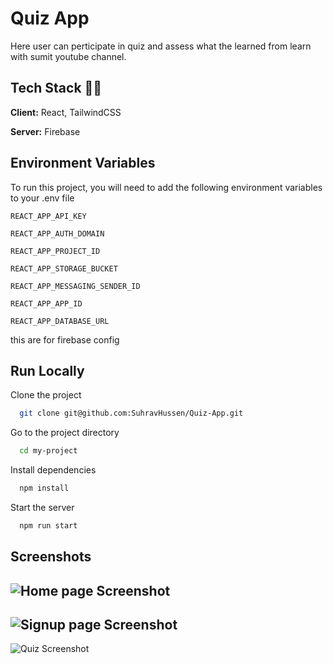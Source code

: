 
# Quiz App
Here user can perticipate in quiz and assess what the learned from learn with sumit youtube channel.






## Tech Stack 🔮🔮

**Client:** React, TailwindCSS

**Server:** Firebase

## Environment Variables

To run this project, you will need to add the following environment variables to your .env file

`REACT_APP_API_KEY`

`REACT_APP_AUTH_DOMAIN`

`REACT_APP_PROJECT_ID`

`REACT_APP_STORAGE_BUCKET`

`REACT_APP_MESSAGING_SENDER_ID`

`REACT_APP_APP_ID`

`REACT_APP_DATABASE_URL`

this are for firebase config


## Run Locally

Clone the project

```bash
  git clone git@github.com:SuhravHussen/Quiz-App.git
```

Go to the project directory

```bash
  cd my-project
```

Install dependencies

```bash
  npm install
```

Start the server

```bash
  npm run start
```


## Screenshots

![Home page Screenshot](https://awesomescreenshot.s3.amazonaws.com/image/2176177/33216361-98344355edf39a99d452f0e4417e21be.png?X-Amz-Algorithm=AWS4-HMAC-SHA256&X-Amz-Credential=AKIAJSCJQ2NM3XLFPVKA%2F20221009%2Fus-east-1%2Fs3%2Faws4_request&X-Amz-Date=20221009T061522Z&X-Amz-Expires=28800&X-Amz-SignedHeaders=host&X-Amz-Signature=ec95366b27ed50573e01f423f714f9eb9999984a3f744cae99d459fc5949e42e)
---
![Signup page Screenshot](https://awesomescreenshot.s3.amazonaws.com/image/2176177/33216378-f3952c37a104badb5f040e97708df27b.png?X-Amz-Algorithm=AWS4-HMAC-SHA256&X-Amz-Credential=AKIAJSCJQ2NM3XLFPVKA%2F20221009%2Fus-east-1%2Fs3%2Faws4_request&X-Amz-Date=20221009T061622Z&X-Amz-Expires=28800&X-Amz-SignedHeaders=host&X-Amz-Signature=f677a156a462404123d58e62c7d69268f362600291e614f13485afe068145488)
---
![Quiz Screenshot](https://awesomescreenshot.s3.amazonaws.com/image/2176177/33216370-1665ffb4807006cf6ee4388bf7eecf09.png?X-Amz-Algorithm=AWS4-HMAC-SHA256&X-Amz-Credential=AKIAJSCJQ2NM3XLFPVKA%2F20221009%2Fus-east-1%2Fs3%2Faws4_request&X-Amz-Date=20221009T061713Z&X-Amz-Expires=28800&X-Amz-SignedHeaders=host&X-Amz-Signature=4574167665c76ebc359a6ca2ce217dfdfc07963ab5ecec970a9145e2e0e1600b)
